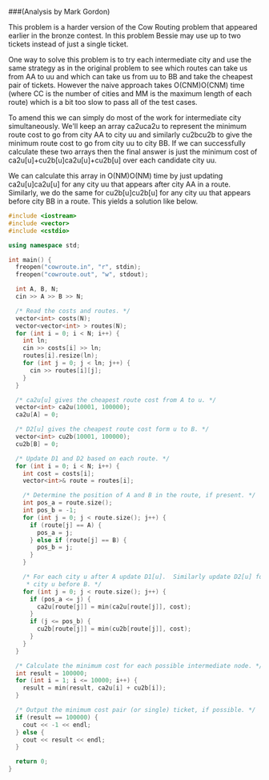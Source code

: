 ###(Analysis by Mark Gordon)

This problem is a harder version of the Cow Routing problem that appeared earlier in the bronze contest. In this problem Bessie may use up to two tickets instead of just a single ticket.

One way to solve this problem is to try each intermediate city and use the same strategy as in the original problem to see which routes can take us from AA to uu and which can take us from uu to BB and take the cheapest pair of tickets. However the naive approach takes O(CNM)O(CNM) time (where CC is the number of cities and MM is the maximum length of each route) which is a bit too slow to pass all of the test cases.

To amend this we can simply do most of the work for intermediate city simultaneously. We'll keep an array ca2uca2u to represent the minimum route cost to go from city AA to city uu and similarly cu2bcu2b to give the minimum route cost to go from city uu to city BB. If we can successfully calculate these two arrays then the final answer is just the minimum cost of ca2u[u]+cu2b[u]ca2u[u]+cu2b[u] over each candidate city uu.

We can calculate this array in O(NM)O(NM) time by just updating ca2u[u]ca2u[u] for any city uu that appears after city AA in a route. Similarly, we do the same for cu2b[u]cu2b[u] for any city uu that appears before city BB in a route. This yields a solution like below.

```cpp
#include <iostream>
#include <vector>
#include <cstdio>

using namespace std;

int main() {
  freopen("cowroute.in", "r", stdin);
  freopen("cowroute.out", "w", stdout);

  int A, B, N;
  cin >> A >> B >> N;

  /* Read the costs and routes. */
  vector<int> costs(N);
  vector<vector<int> > routes(N);
  for (int i = 0; i < N; i++) {
    int ln;
    cin >> costs[i] >> ln;
    routes[i].resize(ln);
    for (int j = 0; j < ln; j++) {
      cin >> routes[i][j];
    }
  }

  /* ca2u[u] gives the cheapest route cost from A to u. */
  vector<int> ca2u(10001, 100000);
  ca2u[A] = 0;

  /* D2[u] gives the cheapest route cost form u to B. */
  vector<int> cu2b(10001, 100000);
  cu2b[B] = 0;

  /* Update D1 and D2 based on each route. */
  for (int i = 0; i < N; i++) {
    int cost = costs[i];
    vector<int>& route = routes[i];

    /* Determine the position of A and B in the route, if present. */
    int pos_a = route.size();
    int pos_b = -1;
    for (int j = 0; j < route.size(); j++) {
      if (route[j] == A) {
        pos_a = j;
      } else if (route[j] == B) {
        pos_b = j;
      }
    }

    /* For each city u after A update D1[u].  Similarly update D2[u] for each
     * city u before B. */
    for (int j = 0; j < route.size(); j++) {
      if (pos_a <= j) {
        ca2u[route[j]] = min(ca2u[route[j]], cost);
      }
      if (j <= pos_b) {
        cu2b[route[j]] = min(cu2b[route[j]], cost);
      }
    }
  }

  /* Calculate the minimum cost for each possible intermediate node. */
  int result = 100000;
  for (int i = 1; i <= 10000; i++) {
    result = min(result, ca2u[i] + cu2b[i]);
  }

  /* Output the minimum cost pair (or single) ticket, if possible. */
  if (result == 100000) {
    cout << -1 << endl;
  } else {
    cout << result << endl;
  }

  return 0;
}
```